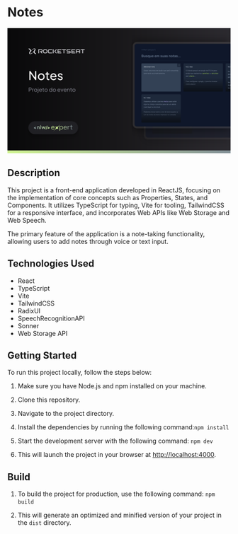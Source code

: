 # Notes

[<img src="./src/assets/expert-thumbnail.svg" alt="portfolio">](https://nlw-expert-pearl.vercel.app/)

## Description

This project is a front-end application developed in ReactJS, focusing on the implementation of core concepts such as
Properties, States, and Components. It utilizes TypeScript for typing, Vite for tooling, TailwindCSS for a responsive
interface, and incorporates Web APIs like Web Storage and Web Speech.

The primary feature of the application is a note-taking functionality, allowing users to add notes through voice or text
input.

## Technologies Used

- React
- TypeScript
- Vite
- TailwindCSS
- RadixUI
- SpeechRecognitionAPI
- Sonner
- Web Storage API

## Getting Started

To run this project locally, follow the steps below:

1. Make sure you have Node.js and npm installed on your machine.
2. Clone this repository.
3. Navigate to the project directory.
4. Install the dependencies by running the following command:```` npm install ````

5. Start the development server with the following command:  ```` npm dev ````

6. This will launch the project in your browser at [http://localhost:4000](http://localhost:4000).

## Build

1. To build the project for production, use the following command: ``` npm build ```

2. This will generate an optimized and minified version of your project in the `dist` directory.
